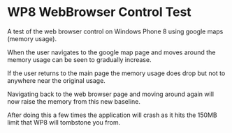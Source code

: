 WP8 WebBrowser Control Test
========================

A test of the web browser control on Windows Phone 8 using google maps (memory usage).

When the user navigates to the google map page and moves around the memory usage can be seen to gradually increase.

If the user returns to the main page the memory usage does drop but not to anywhere near the original usage.

Navigating back to the web browser page and moving around again will now raise the memory from this new baseline.

After doing this a few times the application will crash as it hits the 150MB limit that WP8 will tombstone you from.
